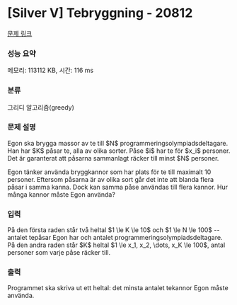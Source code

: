 # [Silver V] Tebryggning - 20812 

[문제 링크](https://www.acmicpc.net/problem/20812) 

### 성능 요약

메모리: 113112 KB, 시간: 116 ms

### 분류

그리디 알고리즘(greedy)

### 문제 설명

<p>Egon ska brygga massor av te till $N$ programmeringsolympiadsdeltagare. Han har $K$ påsar te, alla av olika sorter. Påse $i$ har te för $x_i$ personer. Det är garanterat att påsarna sammanlagt räcker till minst $N$ personer.</p>

<p>Egon tänker använda bryggkannor som har plats för te till maximalt 10 personer. Eftersom påsarna är av olika sort går det inte att blanda flera påsar i samma kanna. Dock kan samma påse användas till flera kannor. Hur många kannor måste Egon använda?</p>

### 입력 

 <p>På den första raden står två heltal $1 \le K \le 10$ och $1 \le N \le 100$ -- antalet tepåsar Egon har och antalet programmeringsolympiadsdeltagare. På den andra raden står $K$ heltal $1 \le x_1, x_2, \dots, x_K \le 100$, antal personer som varje påse räcker till.</p>

### 출력 

 <p>Programmet ska skriva ut ett heltal: det minsta antalet tekannor Egon måste använda. </p>

